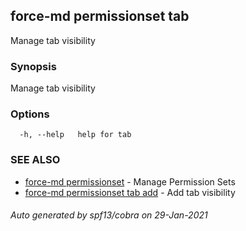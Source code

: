 ## force-md permissionset tab

Manage tab visibility

### Synopsis

Manage tab visibility

### Options

```
  -h, --help   help for tab
```

### SEE ALSO

* [force-md permissionset](force-md_permissionset.md)	 - Manage Permission Sets
* [force-md permissionset tab add](force-md_permissionset_tab_add.md)	 - Add tab visibility

###### Auto generated by spf13/cobra on 29-Jan-2021

